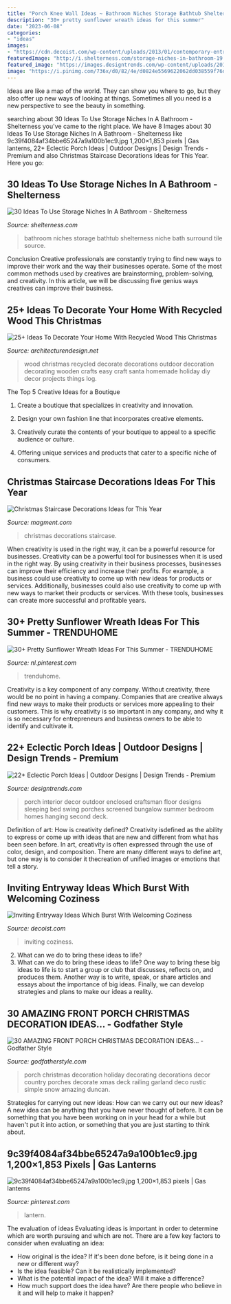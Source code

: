 ```yaml
---
title: "Porch Knee Wall Ideas ~ Bathroom Niches Storage Bathtub Shelterness Niche Bath Surround Tile Source"
description: "30+ pretty sunflower wreath ideas for this summer"
date: "2023-06-08"
categories:
- "ideas"
images:
- "https://cdn.decoist.com/wp-content/uploads/2013/01/contemporary-entryway-design-ideas.jpg"
featuredImage: "http://i.shelterness.com/storage-niches-in-bathroom-19.png"
featured_image: "https://images.designtrends.com/wp-content/uploads/2016/04/01124837/decor-for-small-front-porch.jpg"
image: "https://i.pinimg.com/736x/d0/82/4e/d0824e5569622062dd038559f76d6145.jpg"
---
```



Ideas are like a map of the world. They can show you where to go, but they also offer up new ways of looking at things. Sometimes all you need is a new perspective to see the beauty in something.

	

		
searching about 30 Ideas To Use Storage Niches In A Bathroom - Shelterness you've came to the right place. We have 8 Images about 30 Ideas To Use Storage Niches In A Bathroom - Shelterness like 9c39f4084af34bbe65247a9a100b1ec9.jpg 1,200×1,853 pixels | Gas lanterns, 22+ Eclectic Porch Ideas | Outdoor Designs | Design Trends - Premium and also Christmas Staircase Decorations Ideas for This Year. Here you go:
		
    
## 30 Ideas To Use Storage Niches In A Bathroom - Shelterness

<img loading=lazy src="http://i.shelterness.com/storage-niches-in-bathroom-19.png" onerror="this.onerror=null;this.src='https://tse2.mm.bing.net/th?id=OIP.WQFIBn4LOrdHFndb9KLltwHaKA&amp;pid=15.1';" alt="30 Ideas To Use Storage Niches In A Bathroom - Shelterness">

_Source: shelterness.com_

>bathroom niches storage bathtub shelterness niche bath surround tile source. 

	

Conclusion
Creative professionals are constantly trying to find new ways to improve their work and the way their businesses operate. Some of the most common methods used by creatives are brainstorming, problem-solving, and creativity. In this article, we will be discussing five genius ways creatives can improve their business.

    
## 25+ Ideas To Decorate Your Home With Recycled Wood This Christmas

<img loading=lazy src="http://cdn.architecturendesign.net/wp-content/uploads/2015/12/AD-Ideas-To-Decorate-Your-Home-With-Recycled-Wood-This-07.jpg" onerror="this.onerror=null;this.src='https://tse3.mm.bing.net/th?id=OIP.inxbygnc2H6XsgRyXn9qrQAAAA&amp;pid=15.1';" alt="25+ Ideas To Decorate Your Home With Recycled Wood This Christmas">

_Source: architecturendesign.net_

>wood christmas recycled decorate decorations outdoor decoration decorating wooden crafts easy craft santa homemade holiday diy decor projects things log. 

	

The Top 5 Creative Ideas for a Boutique
1. Create a boutique that specializes in creativity and innovation.
2. Design your own fashion line that incorporates creative elements.

3. Creatively curate the contents of your boutique to appeal to a specific audience or culture.

4. Offering unique services and products that cater to a specific niche of consumers.


    
## Christmas Staircase Decorations Ideas For This Year

<img loading=lazy src="https://www.magment.com/wp-content/uploads/2015/10/Christmas-Staircase-Decoration-6.jpg" onerror="this.onerror=null;this.src='https://tse1.mm.bing.net/th?id=OIP.lqlfMlC3fSP44NeFMZinQgHaLG&amp;pid=15.1';" alt="Christmas Staircase Decorations Ideas for This Year">

_Source: magment.com_

>christmas decorations staircase. 

	

When creativity is used in the right way, it can be a powerful resource for businesses.
Creativity can be a powerful tool for businesses when it is used in the right way. By using creativity in their business processes, businesses can improve their efficiency and increase their profits. For example, a business could use creativity to come up with new ideas for products or services. Additionally, businesses could also use creativity to come up with new ways to market their products or services. With these tools, businesses can create more successful and profitable years.

    
## 30+ Pretty Sunflower Wreath Ideas For This Summer - TRENDUHOME

<img loading=lazy src="https://i.pinimg.com/736x/d0/82/4e/d0824e5569622062dd038559f76d6145.jpg" onerror="this.onerror=null;this.src='https://tse4.mm.bing.net/th?id=OIP.0zQpjECzM_9XdOQOc2XnyAHaJ3&amp;pid=15.1';" alt="30+ Pretty Sunflower Wreath Ideas For This Summer - TRENDUHOME">

_Source: nl.pinterest.com_

>trenduhome. 

	

Creativity is a key component of any company. Without creativity, there would be no point in having a company. Companies that are creative always find new ways to make their products or services more appealing to their customers. This is why creativity is so important in any company, and why it is so necessary for entrepreneurs and business owners to be able to identify and cultivate it.

    
## 22+ Eclectic Porch Ideas | Outdoor Designs | Design Trends - Premium

<img loading=lazy src="https://images.designtrends.com/wp-content/uploads/2016/04/01124837/decor-for-small-front-porch.jpg" onerror="this.onerror=null;this.src='https://tse3.mm.bing.net/th?id=OIP.ZndE8IWOQUndZ4hkXYLrKwHaJ4&amp;pid=15.1';" alt="22+ Eclectic Porch Ideas | Outdoor Designs | Design Trends - Premium">

_Source: designtrends.com_

>porch interior decor outdoor enclosed craftsman floor designs sleeping bed swing porches screened bungalow summer bedroom homes hanging second deck. 

	

Definition of art: How is creativity defined?
Creativity isdefined as the ability to express or come up with ideas that are new and different from what has been seen before. In art, creativity is often expressed through the use of color, design, and composition. There are many different ways to define art, but one way is to consider it thecreation of unified images or emotions that tell a story.

    
## Inviting Entryway Ideas Which Burst With Welcoming Coziness

<img loading=lazy src="https://cdn.decoist.com/wp-content/uploads/2013/01/contemporary-entryway-design-ideas.jpg" onerror="this.onerror=null;this.src='https://tse3.mm.bing.net/th?id=OIP.ImdFSFBvUQfpINCbuxheoQHaKu&amp;pid=15.1';" alt="Inviting Entryway Ideas Which Burst With Welcoming Coziness">

_Source: decoist.com_

>inviting coziness. 

	

2. What can we do to bring these ideas to life?
2. What can we do to bring these ideas to life? 
One way to bring these big ideas to life is to start a group or club that discusses, reflects on, and produces them. Another way is to write, speak, or share articles and essays about the importance of big ideas. Finally, we can develop strategies and plans to make our ideas a reality.

    
## 30 AMAZING FRONT PORCH CHRISTMAS DECORATION IDEAS... - Godfather Style

<img loading=lazy src="http://godfatherstyle.com/wp-content/uploads/2016/11/Lakeitha-Duncan-Holiday-Style-Challenge-1.jpg" onerror="this.onerror=null;this.src='https://tse1.mm.bing.net/th?id=OIP.998zS3qsGlyyoEUe9aMi3gHaJ4&amp;pid=15.1';" alt="30 AMAZING FRONT PORCH CHRISTMAS DECORATION IDEAS... - Godfather Style">

_Source: godfatherstyle.com_

>porch christmas decoration holiday decorating decorations decor country porches decorate xmas deck railing garland deco rustic simple snow amazing duncan. 

	

Strategies for carrying out new ideas: How can we carry out our new ideas?
A new idea can be anything that you have never thought of before. It can be something that you have been working on in your head for a while but haven't put it into action, or something that you are just starting to think about.

    
## 9c39f4084af34bbe65247a9a100b1ec9.jpg 1,200×1,853 Pixels | Gas Lanterns

<img loading=lazy src="https://i.pinimg.com/736x/d0/26/ab/d026abf3c4a05fcb9a0b5972b45f2ce7--gas-lanterns-outdoor-lighting.jpg" onerror="this.onerror=null;this.src='https://tse4.mm.bing.net/th?id=OIP.Y_FzMDaNmnCrY0wBpN9WEQHaLb&amp;pid=15.1';" alt="9c39f4084af34bbe65247a9a100b1ec9.jpg 1,200×1,853 pixels | Gas lanterns">

_Source: pinterest.com_

>lantern. 

	

The evaluation of ideas
Evaluating ideas is important in order to determine which are worth pursuing and which are not. There are a few key factors to consider when evaluating an idea:
- How original is the idea? If it's been done before, is it being done in a new or different way?
- Is the idea feasible? Can it be realistically implemented?
- What is the potential impact of the idea? Will it make a difference?
- How much support does the idea have? Are there people who believe in it and will help to make it happen?

